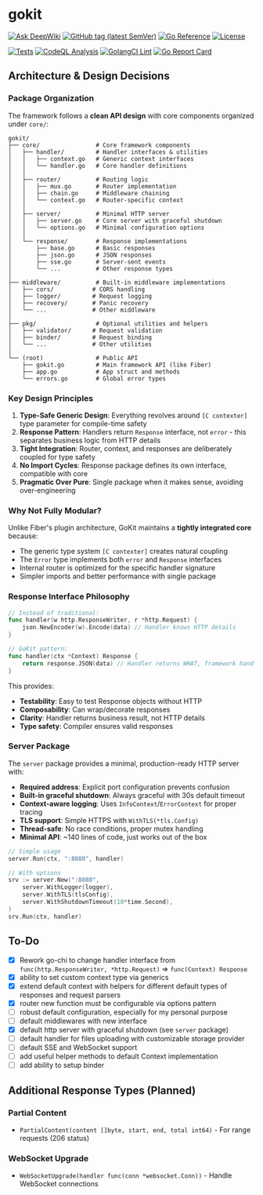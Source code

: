 # gokit

[![Ask DeepWiki](https://deepwiki.com/badge.svg)](https://deepwiki.com/dmitrymomot/gokit)
[![GitHub tag (latest SemVer)](https://img.shields.io/github/tag/dmitrymomot/gokit)](https://github.com/dmitrymomot/gokit/tags)
[![Go Reference](https://pkg.go.dev/badge/github.com/dmitrymomot/gokit.svg)](https://pkg.go.dev/github.com/dmitrymomot/gokit)
[![License](https://img.shields.io/github/license/dmitrymomot/gokit)](https://github.com/dmitrymomot/gokit/blob/main/LICENSE)

[![Tests](https://github.com/dmitrymomot/gokit/actions/workflows/tests.yml/badge.svg)](https://github.com/dmitrymomot/gokit/actions/workflows/tests.yml)
[![CodeQL Analysis](https://github.com/dmitrymomot/gokit/actions/workflows/codeql.yml/badge.svg)](https://github.com/dmitrymomot/gokit/actions/workflows/codeql.yml)
[![GolangCI Lint](https://github.com/dmitrymomot/gokit/actions/workflows/golangci-lint.yml/badge.svg)](https://github.com/dmitrymomot/gokit/actions/workflows/golangci-lint.yml)
[![Go Report Card](https://goreportcard.com/badge/github.com/dmitrymomot/gokit)](https://goreportcard.com/report/github.com/dmitrymomot/gokit)

## Architecture & Design Decisions

### Package Organization

The framework follows a **clean API design** with core components organized under `core/`:

```
gokit/
├── core/                # Core framework components
│   ├── handler/         # Handler interfaces & utilities
│   │   ├── context.go   # Generic context interfaces
│   │   └── handler.go   # Core handler definitions
│   │
│   ├── router/          # Routing logic
│   │   ├── mux.go       # Router implementation
│   │   ├── chain.go     # Middleware chaining
│   │   └── context.go   # Router-specific context
│   │
│   ├── server/          # Minimal HTTP server
│   │   ├── server.go    # Core server with graceful shutdown
│   │   └── options.go   # Minimal configuration options
│   │
│   └── response/        # Response implementations
│       ├── base.go      # Basic responses
│       ├── json.go      # JSON responses
│       ├── sse.go       # Server-sent events
│       └── ...          # Other response types
│
├── middleware/          # Built-in middleware implementations
│   ├── cors/           # CORS handling
│   ├── logger/         # Request logging
│   ├── recovery/       # Panic recovery
│   └── ...             # Other middleware
│
├── pkg/                 # Optional utilities and helpers
│   ├── validator/      # Request validation
│   ├── binder/         # Request binding
│   └── ...             # Other utilities
│
└── (root)               # Public API
    ├── gokit.go         # Main framework API (like Fiber)
    ├── app.go           # App struct and methods
    └── errors.go        # Global error types
```

### Key Design Principles

1. **Type-Safe Generic Design**: Everything revolves around `[C contexter]` type parameter for compile-time safety
2. **Response Pattern**: Handlers return `Response` interface, not `error` - this separates business logic from HTTP details
3. **Tight Integration**: Router, context, and responses are deliberately coupled for type safety
4. **No Import Cycles**: Response package defines its own interface, compatible with core
5. **Pragmatic Over Pure**: Single package when it makes sense, avoiding over-engineering

### Why Not Fully Modular?

Unlike Fiber's plugin architecture, GoKit maintains a **tightly integrated core** because:

- The generic type system `[C contexter]` creates natural coupling
- The `Error` type implements both `error` and `Response` interfaces
- Internal router is optimized for the specific handler signature
- Simpler imports and better performance with single package

### Response Interface Philosophy

```go
// Instead of traditional:
func handler(w http.ResponseWriter, r *http.Request) {
    json.NewEncoder(w).Encode(data) // Handler knows HTTP details
}

// GoKit pattern:
func handler(ctx *Context) Response {
    return response.JSON(data) // Handler returns WHAT, framework handles HOW
}
```

This provides:

- **Testability**: Easy to test Response objects without HTTP
- **Composability**: Can wrap/decorate responses
- **Clarity**: Handler returns business result, not HTTP details
- **Type safety**: Compiler ensures valid responses

### Server Package

The `server` package provides a minimal, production-ready HTTP server with:

- **Required address**: Explicit port configuration prevents confusion
- **Built-in graceful shutdown**: Always graceful with 30s default timeout
- **Context-aware logging**: Uses `InfoContext`/`ErrorContext` for proper tracing
- **TLS support**: Simple HTTPS with `WithTLS(*tls.Config)`
- **Thread-safe**: No race conditions, proper mutex handling
- **Minimal API**: ~140 lines of code, just works out of the box

```go
// Simple usage
server.Run(ctx, ":8080", handler)

// With options
srv := server.New(":8080",
    server.WithLogger(logger),
    server.WithTLS(tlsConfig),
    server.WithShutdownTimeout(10*time.Second),
)
srv.Run(ctx, handler)
```

## To-Do

- [x] Rework go-chi to change handler interface from `func(http.ResponseWriter, *http.Request)` => `func(Context) Response`
- [x] ability to set custom context type via generics
- [x] extend default context with helpers for different default types of responses and request parsers
- [x] router new function must be configurable via options pattern
- [ ] robust default configuration, especially for my personal purpose
- [ ] default middlewares with new interface
- [x] default http server with graceful shutdown (see `server` package)
- [ ] default handler for files uploading with customizable storage provider
- [ ] default SSE and WebSocket support
- [ ] add useful helper methods to default Context implementation
- [ ] add ability to setup binder

## Additional Response Types (Planned)

### Partial Content

- `PartialContent(content []byte, start, end, total int64)` - For range requests (206 status)

### WebSocket Upgrade

- `WebSocketUpgrade(handler func(conn *websocket.Conn))` - Handle WebSocket connections

